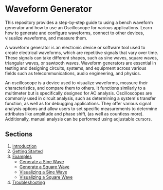 # Waveform Generator

This repository provides a step-by-step guide to using a bench waveform generator and how to use an Oscilloscope for various applications. Learn how to generate and configure waveforms, connect to other devices, visualize waveforms, and measure them.

A waveform generator is an electronic device or software tool used to create electrical waveforms, which are repetitive signals that vary over time. These signals can take different shapes, such as sine waves, square waves, triangular waves, or sawtooth waves. Waveform generators are essential in testing and designing circuits, systems, and equipment across various fields such as telecommunications, audio engineering, and physics.

An oscilloscope is a device used to visualize waveforms, measure their characteristics, and compare them to others. It functions similarly to a multimeter but is specifically designed for AC analysis. Oscilloscopes are commonly used in circuit analysis, such as determining a system's transfer function, as well as for debugging applications. They offer various signal analysis options and allow users to set specific measurements to determine attributes like amplitude and phase shift, (as well as countless more). Additionally, manual analysis can be performed using adjustable cursors. 

## Sections
1. [Introduction](docs/basics.md)
2. [Getting Started](docs/getting_started.md)
3. [Examples](docs/examples)
   - [Generate a Sine Wave](docs/examples/gen_sine_wave.md)
   - [Generate a Square Wave](docs/examples/gen_square_wave.md)
   - [Visualizing a Sine Wave](docs/examples/vis_sine_wave.md)
   - [Visualizing a Square Wave](docs/examples/vis_square_wave.md)
4. [Troubleshooting](docs/examples/troubleshooting.md)
